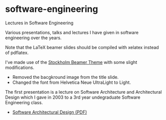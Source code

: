 # software-engineering

Lectures in Software Engineering

Various presentations, talks and lectures I have given in software engineering
over the years. 

Note that the LaTeX beamer slides should be compiled with xelatex instead of
pdflatex. 

I've made use of the [Stockholm Beamer
Theme](https://github.com/hendryolson/sthlmBeamerTheme) with some slight
modifications. 
* Removed the bacgkround image from the title slide.
* Changed the font from Helvetica Neue UltraLight to Light.

The first presentation is a lecture on Software Architecture and
Architectural Design which I gave in 2003 to a 3rd year undegraduate Software
Engineering class. 

* [Software Architectural Design (PDF)](https://github.com/mikepsn/software-engineering/blob/master/architecture.pdf?raw=true)
